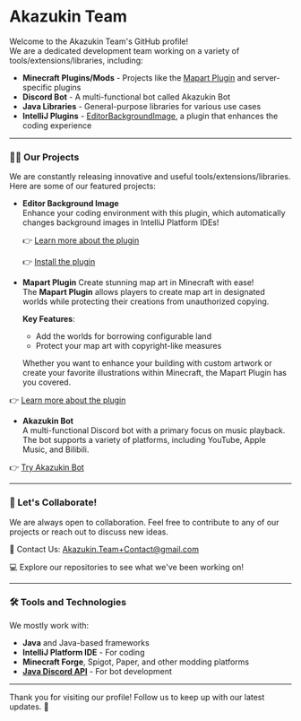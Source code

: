 # Akazukin Team

Welcome to the Akazukin Team's GitHub profile!  
We are a dedicated development team working on a variety of tools/extensions/libraries, including:

- **Minecraft Plugins/Mods** - Projects like the [Mapart Plugin](https://github.com/Akazukin-Team/Mapart-Plugin) and
  server-specific plugins
- **Discord Bot** - A multi-functional bot called Akazukin Bot
- **Java Libraries** - General-purpose libraries for various use cases
- **IntelliJ Plugins** - [EditorBackgroundImage](https://github.com/Akazukin-Team/EditorBackgroundImage-Plugin), a
  plugin that enhances the coding experience

---

### 👨‍💻 Our Projects

We are constantly releasing innovative and useful tools/extensions/libraries.
Here are some of our featured projects:

- **Editor Background Image**  
  Enhance your coding environment with this plugin, which automatically changes background images in IntelliJ Platform
  IDEs!

  👉 [Learn more about the plugin](https://github.com/Akazukin-Team/EditorBackgroundImage-Plugin)

  👉 [Install the plugin](https://plugins.jetbrains.com/plugin/25691-editor-background-image)


- **Mapart Plugin**
  Create stunning map art in Minecraft with ease!  
  The **Mapart Plugin** allows players to create map art in designated worlds
  while protecting their creations from unauthorized copying.

  **Key Features**:
    - Add the worlds for borrowing configurable land
    - Protect your map art with copyright-like measures

  Whether you want to enhance your building with custom artwork or create your favorite illustrations within Minecraft,
  the Mapart Plugin has you covered.

👉 [Learn more about the plugin](https://github.com/Akazukin-Team/Mapart-Plugin)

- **Akazukin Bot**  
  A multi-functional Discord bot with a primary focus on music playback.  
  The bot supports a variety of platforms, including YouTube, Apple Music, and Bilibili.

👉 [Try Akazukin Bot](https://discord.com/oauth2/authorize?client_id=858365656024743947)


---

### 🤝 Let's Collaborate!

We are always open to collaboration. Feel free to contribute to any of our projects or reach out to discuss new ideas.

📧 Contact Us: [Akazukin.Team+Contact@gmail.com](mailto:Akazukin.Team+Contact@gmail.com)

💻 Explore our repositories to see what we've been working on!


---

### 🛠️ Tools and Technologies

We mostly work with:

- **Java** and Java-based frameworks
- **IntelliJ Platform IDE** - For coding
- **Minecraft Forge**, Spigot, Paper, and other modding platforms
- **[Java Discord API](https://github.com/discord-jda/JDA)** - For bot development

---

Thank you for visiting our profile! Follow us to keep up with our latest updates. 🎉
